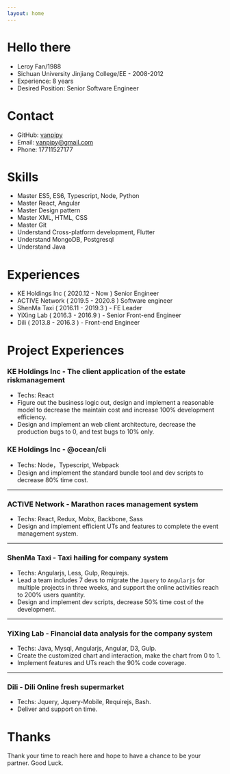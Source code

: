 ```yaml
---
layout: home
---
```


# Hello there
* Leroy Fan/1988
* Sichuan University Jinjiang College/EE - 2008-2012
* Experience: 8 years
* Desired Position: Senior Software Engineer

# Contact
* GitHub: [vanpipy](https://github.com/vanpipy)
* Email: <vanpipy@gmail.com>
* Phone: 17711527177

# Skills
* Master ES5, ES6, Typescript, Node, Python
* Master React, Angular
* Master Design pattern
* Master XML, HTML, CSS
* Master Git
* Understand Cross-platform development, Flutter
* Understand MongoDB, Postgresql
* Understand Java

# Experiences
* KE Holdings Inc ( 2020.12 - Now ) Senior Engineer
* ACTIVE Network ( 2019.5 - 2020.8 ) Software engineer
* ShenMa Taxi ( 2016.11 - 2019.3 ) - FE Leader
* YiXing Lab ( 2016.3 - 2016.9 ) - Senior Front-end Engineer
* Dili ( 2013.8 - 2016.3 ) - Front-end Engineer

# Project Experiences

### KE Holdings Inc - The client application of the estate riskmanagement
* Techs: React
* Figure out the business logic out, design and implement a reasonable model to decrease the maintain cost and increase 100% development efficiency.
* Design and implement an web client architecture, decrease the production bugs to 0, and test bugs to 10% only.

### KE Holdings Inc - @ocean/cli
* Techs: Node，Typescript, Webpack
* Design and implement the standard bundle tool and dev scripts to decrease 80% time cost.

---

### ACTIVE Network - Marathon races management system
* Techs: React, Redux, Mobx, Backbone, Sass
* Design and implement efficient UTs and features to complete the event management system.

---

### ShenMa Taxi - Taxi hailing for company system
* Techs: Angularjs, Less, Gulp, Requirejs.
* Lead a team includes 7 devs to migrate the `Jquery` to `Angularjs` for multiple projects in three weeks, and support the online activities reach to 200% users quantity.
* Design and implement dev scripts, decrease 50% time cost of the development.

---

### YiXing Lab - Financial data analysis for the company system
* Techs: Java, Mysql, Angularjs, Angular, D3, Gulp. 
* Create the customized chart and interaction, make the chart from 0 to 1.
* Implement features and UTs reach the 90% code coverage.

---

### Dili - Dili Online fresh supermarket
* Techs: Jquery, Jquery-Mobile, Requirejs, Bash.
* Deliver and support on time.

# Thanks
Thank your time to reach here and hope to have a chance to be your partner. Good Luck.
